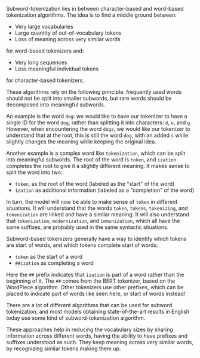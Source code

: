 Subword-tokenization lies in between character-based and word-based tokenization algorithms. The idea is to find a middle ground between:
- Very large vocabularies
- Large quantity of out-of-vocabulary tokens
- Loss of meaning across very similar words

for word-based tokenizers and:

- Very long sequences
- Less meaningful individual tokens

for character-based tokenizers.

These algorithms rely on the following principle: frequently used words should not be split into smaller subwords, but rare words should be decomposed into meaningful subwords.

An example is the word `dog`: we would like to have our tokenizer to have a single ID for the word `dog`, rather than splitting it into characters: `d`, `o`, and `g`. However, when encountering the word `dogs`, we would like our tokenizer to understand that at the root, this is still the word `dog`, with an added `s` while slightly changes the meaning while keeping the original idea.

Another example is a complex word like `tokenization`, which can be split into meaningful subwords. The root of the word is `token`, and `ization` completes the root to give it a slightly different meaning. It makes sense to split the word into two:
- `token`, as the root of the word (labeled as the "start" of the word)
- `ization` as additional information (labeled as a "completion" of the word)

In turn, the model will now be able to make sense of `token` in different situations. It will understand that the words `token`, `tokens`, `tokenizing`, and `tokenization` are linked and have a similar meaning. It will also understand that `tokenization`, `modernization`, and `immunization`, which all have the same suffixes, are probably used in the same syntactic situations.

Subword-based tokenizers generally have a way to identify which tokens are start of words, and which tokens complete start of words:
- `token` as the start of a word
- `##ization` as completing a word

Here the `##` prefix indicates that `ization` is part of a word rather than the beginning of it. The `##` comes from the BERT tokenizer, based on the WordPiece algorithm. Other tokenizers use other prefixes, which can be placed to indicate part of words like seen here, or start of words instead!

There are a lot of different algorithms that can be used for subword tokenization, and most models obtaining state-of-the-art results in English today use some kind of subword-tokenization algorithm.

These approaches help in reducing the vocabulary sizes by sharing information across different words, having the ability to have prefixes and suffixes understood as such. They keep meaning across very similar words, by recognizing similar tokens making them up.